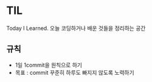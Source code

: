 # TIL
Today I Learned. 오늘 코딩하거나 배운 것들을 정리하는 공간

## 규칙
* 1일 1commit을 원칙으로 하기
* 목표 : commit 꾸준히 하루도 빠지지 않도록 노력하기 
